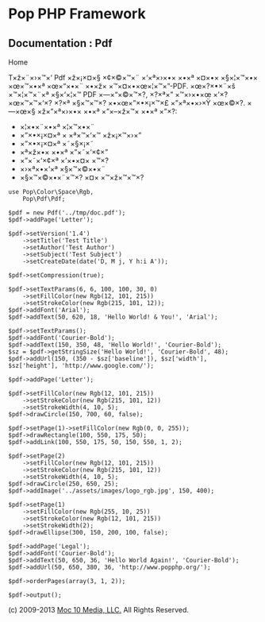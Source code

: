 Pop PHP Framework
=================

Documentation : Pdf
-------------------

Home

T×ž×¨×›×™×‘ Pdf ×ž×¡×¤×§ ×¢×©×™×¨ ×‘×ª×›×•× ×•×ª ×¤×•× ×§×¦×™×•×
×œ×™×•×ª ×œ×“×•×¨ ×•×ž× ×™×¤×•×œ×¦×™×”-PDF. ×œ×?×•×¨×š ×™×¦×™×¨×ª
×§×‘×¦×™ PDF ×—×“×©×™×?, ×?×ª×” ×™×›×•×œ ×’×? ×œ×™×™×‘×? ×?×ª ×§×™×™×?
×•×œ×”×•×¡×™×£ ×”×ª×•×›×Ÿ ×œ×©×?. ×—×œ×§ ×ž×”×ª×›×•× ×•×ª ×”×–×ž×™× ×•×ª
×”×?:

-   ×¦×•×¨×•×ª ×¦×™×•×¨
-   ×”×•×¡×¤×ª × ×ª×™×‘×™ ×ž×¡×™×›×”
-   ×”×•×¡×¤×ª ×˜×§×¡×˜
-   ×ª×ž×•× ×•×ª ×”×˜×‘×¢×”
-   ×”×˜×‘×¢×ª ×’×•×¤× ×™×?
-   ×›×ª×•×‘×ª ×§×™×©×•×¨
-   ×§×™×©×•×¨×™×? ×¤× ×™×ž×™×™×?

<!-- -->

    use Pop\Color\Space\Rgb,
        Pop\Pdf\Pdf;

    $pdf = new Pdf('../tmp/doc.pdf');
    $pdf->addPage('Letter');

    $pdf->setVersion('1.4')
        ->setTitle('Test Title')
        ->setAuthor('Test Author')
        ->setSubject('Test Subject')
        ->setCreateDate(date('D, M j, Y h:i A'));

    $pdf->setCompression(true);

    $pdf->setTextParams(6, 6, 100, 100, 30, 0)
        ->setFillColor(new Rgb(12, 101, 215))
        ->setStrokeColor(new Rgb(215, 101, 12));
    $pdf->addFont('Arial');
    $pdf->addText(50, 620, 18, 'Hello World! & You!', 'Arial');

    $pdf->setTextParams();
    $pdf->addFont('Courier-Bold');
    $pdf->addText(150, 350, 48, 'Hello World!', 'Courier-Bold');
    $sz = $pdf->getStringSize('Hello World!', 'Courier-Bold', 48);
    $pdf->addUrl(150, (350 - $sz['baseline']), $sz['width'], $sz['height'], 'http://www.google.com/');

    $pdf->addPage('Letter');

    $pdf->setFillColor(new Rgb(12, 101, 215))
        ->setStrokeColor(new Rgb(215, 101, 12))
        ->setStrokeWidth(4, 10, 5);
    $pdf->drawCircle(150, 700, 60, false);

    $pdf->setPage(1)->setFillColor(new Rgb(0, 0, 255));
    $pdf->drawRectangle(100, 550, 175, 50);
    $pdf->addLink(100, 550, 175, 50, 150, 550, 1, 2);

    $pdf->setPage(2)
        ->setFillColor(new Rgb(12, 101, 215))
        ->setStrokeColor(new Rgb(215, 101, 12))
        ->setStrokeWidth(4, 10, 5);
    $pdf->drawCircle(250, 650, 25);
    $pdf->addImage('../assets/images/logo_rgb.jpg', 150, 400);

    $pdf->setPage(1)
        ->setFillColor(new Rgb(255, 10, 25))
        ->setStrokeColor(new Rgb(12, 101, 215))
        ->setStrokeWidth(2);
    $pdf->drawEllipse(300, 150, 200, 100, false);

    $pdf->addPage('Legal');
    $pdf->addFont('Courier-Bold');
    $pdf->addText(50, 650, 36, 'Hello World Again!', 'Courier-Bold');
    $pdf->addUrl(50, 650, 380, 36, 'http://www.popphp.org/');

    $pdf->orderPages(array(3, 1, 2));

    $pdf->output();

\(c) 2009-2013 [Moc 10 Media, LLC.](http://www.moc10media.com) All
Rights Reserved.
